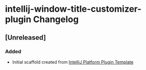 <!-- Keep a Changelog guide -> https://keepachangelog.com -->

# intellij-window-title-customizer-plugin Changelog

## [Unreleased]
### Added
- Initial scaffold created from [IntelliJ Platform Plugin Template](https://github.com/JetBrains/intellij-platform-plugin-template)
